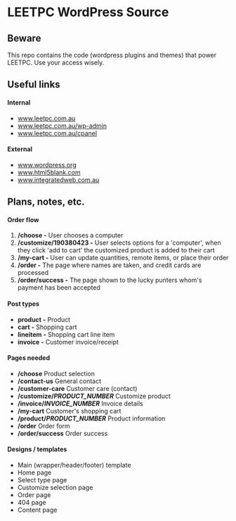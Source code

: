 LEETPC WordPress Source
======

Beware
------

This repo contains the code (wordpress plugins and themes) that power LEETPC.  Use your access wisely.

Useful links
------

#### Internal
- www.leetpc.com.au
- www.leetpc.com.au/wp-admin
- www.leetpc.com.au/cpanel

#### External
- www.wordpress.org
- www.html5blank.com
- www.integratedweb.com.au

Plans, notes, etc.
-------

#### Order flow

1. **/choose -** User chooses a computer
2. **/customize/190380423 -** User selects options for a 'computer', when they click 'add to cart' the customized product is added to their cart
3. **/my-cart -** User can update quantities, remote items, or place their order
4. **/order -** The page where names are taken, and credit cards are processed
5. **/order/success -** The page shown to the lucky punters whom's payment has been accepted

#### Post types

- **product -** Product
- **cart -** Shopping cart
- **lineitem -** Shopping cart line item
- **invoice -** Customer invoice/receipt

#### Pages needed

- **/choose** Product selection
- **/contact-us** General contact
- **/customer-care** Customer care (contact)
- **/customize/*PRODUCT_NUMBER*** Customize product
- **/invoice/*INVOICE_NUMBER*** Invoice details
- **/my-cart** Customer's shopping cart
- **/product/*PRODUCT_NUMBER*** Product information
- **/order** Order form
- **/order/success** Order success

#### Designs / templates

- Main (wrapper/header/footer) template
- Home page
- Select type page
- Customize selection page
- Order page
- 404 page
- Content page
